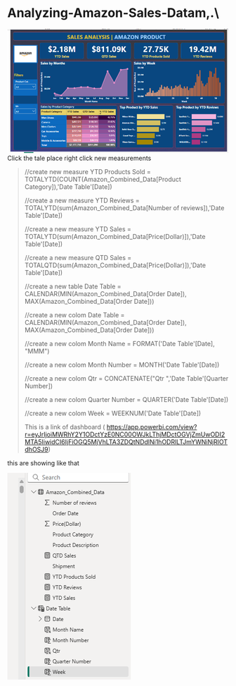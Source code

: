 # Analyzing-Amazon-Sales-Datam,.\
![Image Alt](https://github.com/ANNU-2484/Analyzing-Amazon-Sales-Data/blob/main/Screenshot%202025-06-19%20154415.png?raw=true)
Click the tale place right click new measurements 
>//create new measure YTD Products Sold = TOTALYTD(COUNT(Amazon_Combined_Data[Product Category]),'Date Table'[Date])
>
>//create a new measure YTD Reviews = TOTALYTD(sum(Amazon_Combined_Data[Number of  reviews]),'Date Table'[Date])
>
>//create a new measure YTD Sales = TOTALYTD(sum(Amazon_Combined_Data[Price(Dollar)]),'Date Table'[Date])
>
>//create a new measure QTD Sales = TOTALQTD(sum(Amazon_Combined_Data[Price(Dollar)]),'Date Table'[Date])
>
>//create a new table Date Table = CALENDAR(MIN(Amazon_Combined_Data[Order Date]), MAX(Amazon_Combined_Data[Order Date]))
>
>//create a new colom Date Table = CALENDAR(MIN(Amazon_Combined_Data[Order Date]), MAX(Amazon_Combined_Data[Order Date]))
>
>//create a new colom Month Name = FORMAT('Date Table'[Date], "MMM")
>
>//create a new colom Month Number = MONTH('Date Table'[Date])
>
>//create a new colom Qtr = CONCATENATE("Qtr ",'Date Table'[Quarter Number])
>
>//create a new colom Quarter Number = QUARTER('Date Table'[Date])
>
>//create a new colom Week = WEEKNUM('Date Table'[Date])
>
>This is a link of dashboard (  https://app.powerbi.com/view?r=eyJrIjoiMWRhY2Y1ODctYzE0NC00OWJkLThjMDctOGVjZmUwODI2MTA5IiwidCI6IjFiOGQ5MjVhLTA3ZDQtNDdlNi1hODRlLTJmYWNiNjRlOTdhOSJ9)
>
this are showing like that 

![Image Alt](https://github.com/ANNU-2484/Analyzing-Amazon-Sales-Data/blob/main/Screenshot%202025-07-13%20145205.png?raw=true)

